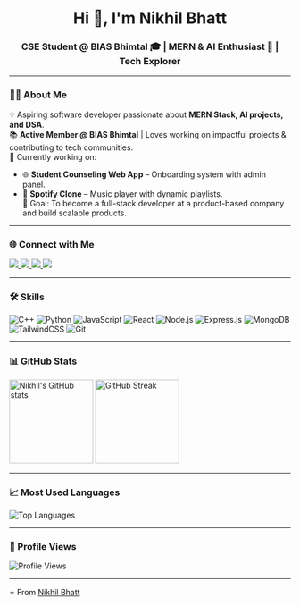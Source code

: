 <!-- Banner / Profile Header -->
<h1 align="center">Hi 👋, I'm Nikhil Bhatt</h1>
<h3 align="center">CSE Student @ BIAS Bhimtal 🎓 | MERN & AI Enthusiast 🚀 | Tech Explorer </h3>

---

### 👨‍💻 About Me
💡 Aspiring software developer passionate about **MERN Stack, AI projects, and DSA**.  
📚 **Active Member @ BIAS Bhimtal** | Loves working on impactful projects & contributing to tech communities.  
🌱 Currently working on:
- 🌐 **Student Counseling Web App** – Onboarding system with admin panel.   
- 🎵 **Spotify Clone** – Music player with dynamic playlists.  
🎯 Goal: To become a full-stack developer at a product-based company and build scalable products.

---

### 🌐 Connect with Me
<p align="left">
<a href="https://www.linkedin.com/in/nikhil-bhatt-/" target="blank">
<img src="https://img.shields.io/badge/LinkedIn-0077B5?style=for-the-badge&logo=linkedin&logoColor=white"/>
</a>
<a href="mailto:bhattnikhil158@gmail.com">
<img src="https://img.shields.io/badge/Gmail-D14836?style=for-the-badge&logo=gmail&logoColor=white"/>
</a>
<a href="https://your-portfolio-link.vercel.app/" target="blank">
<img src="https://img.shields.io/badge/Portfolio-000000?style=for-the-badge&logo=vercel&logoColor=white"/>
</a>
<a href="https://www.linkedin.com/in/nikhil-bhatt-485046295/?utm_source=share&utm_campaign=share_via&utm_content=profile&utm_medium=android_app" target="blank">
<img src="https://img.shields.io/badge/LinkedIn_Profile-0077B5?style=for-the-badge&logo=linkedin&logoColor=white"/>
</a>
</p>

---

### 🛠️ Skills
![C++](https://img.shields.io/badge/C++-00599C?style=for-the-badge&logo=cplusplus&logoColor=white)
![Python](https://img.shields.io/badge/Python-3776AB?style=for-the-badge&logo=python&logoColor=white)
![JavaScript](https://img.shields.io/badge/JavaScript-F7DF1E?style=for-the-badge&logo=javascript&logoColor=black)
![React](https://img.shields.io/badge/React-20232A?style=for-the-badge&logo=react&logoColor=61DAFB)
![Node.js](https://img.shields.io/badge/Node.js-339933?style=for-the-badge&logo=nodedotjs&logoColor=white)
![Express.js](https://img.shields.io/badge/Express.js-000000?style=for-the-badge&logo=express&logoColor=white)
![MongoDB](https://img.shields.io/badge/MongoDB-4EA94B?style=for-the-badge&logo=mongodb&logoColor=white)
![TailwindCSS](https://img.shields.io/badge/Tailwind_CSS-38B2AC?style=for-the-badge&logo=tailwind-css&logoColor=white)
![Git](https://img.shields.io/badge/Git-F05032?style=for-the-badge&logo=git&logoColor=white)

---

### 📊 GitHub Stats
<p align="left">
<img src="https://github-readme-stats.vercel.app/api?username=NikhilBhatt-dev&show_icons=true&theme=tokyonight" alt="Nikhil's GitHub stats" height="150"/>
<img src="https://github-readme-streak-stats.herokuapp.com/?user=NikhilBhatt-dev&theme=tokyonight" alt="GitHub Streak" height="150"/>
</p>

---

### 📈 Most Used Languages
<p align="left">
<img src="https://github-readme-stats.vercel.app/api/top-langs/?username=NikhilBhatt-dev&layout=compact&theme=tokyonight" alt="Top Languages" />
</p>

---

### 👀 Profile Views
![Profile Views](https://komarev.com/ghpvc/?username=NikhilBhatt-dev&color=blue&style=flat-square)

---

⭐️ From [Nikhil Bhatt](https://github.com/NikhilBhatt-dev)
